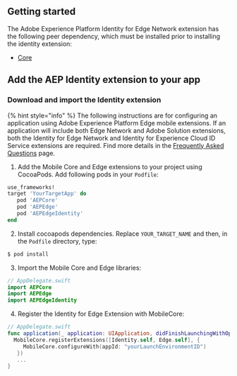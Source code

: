 ## Getting started

The Adobe Experience Platform Identity for Edge Network extension has the following peer dependency, which must be installed prior to installing the identity extension:
- [Core](https://github.com/adobe/aepsdk-core-ios#readme)

## Add the AEP Identity extension to your app

### Download and import the Identity extension

{% hint style="info" %}
The following instructions are for configuring an application using Adobe Experience Platform Edge mobile extensions. If an application will include both Edge Network and Adobe Solution extensions, both the Identity for Edge Network and Identity for Experience Cloud ID Service extensions are required. Find more details in the [Frequently Asked Questions](https://aep-sdks.gitbook.io/docs/foundation-extensions/identity-for-edge-network/identity-faq) page.


1. Add the Mobile Core and Edge extensions to your project using CocoaPods. Add following pods in your `Podfile`:

  ```ruby
  use_frameworks!
  target 'YourTargetApp' do
     pod 'AEPCore'
     pod 'AEPEdge'
     pod 'AEPEdgeIdentity'
  end
  ```

2. Install cocoapods dependencies. Replace `YOUR_TARGET_NAME` and then, in the `Podfile` directory, type:

  ```bash
  $ pod install
  ```

3. Import the Mobile Core and Edge libraries:

  ```swift
  // AppDelegate.swift
  import AEPCore
  import AEPEdge
  import AEPEdgeIdentity
  ```

4. Register the Identity for Edge Extension with MobileCore:
  ```swift
  // AppDelegate.swift
  func application(_ application: UIApplication, didFinishLaunchingWithOptions launchOptions: [UIApplication.LaunchOptionsKey: Any]?) -> Bool {
    MobileCore.registerExtensions([Identity.self, Edge.self], {
       MobileCore.configureWith(appId: "yourLaunchEnvironmentID")
     })
     ...
  }
  ```
